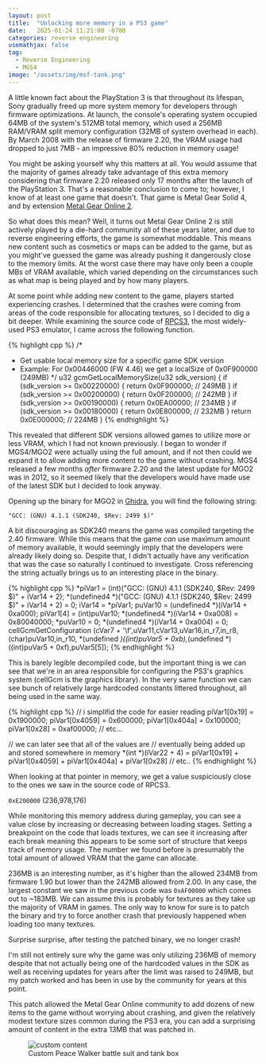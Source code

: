 ```yaml
---
layout: post
title:  "Unlocking more memory in a PS3 game"
date:   2025-01-24 11:21:00 -0700
categories: reverse engineering
usemathjax: false
tag:
  - Reverse Engineering
  - MGS4
image: "/assets/img/msf-tank.png"
---
```


A little known fact about the PlayStation 3 is that throughout its lifespan, Sony gradually freed up more system memory for developers through firmware optimizations. At launch, the console's operating system occupied 64MB of the system's 512MB total memory, which used a 256MB RAM/VRAM split memory configuration (32MB of system overhead in each). By March 2008 with the release of firmware 2.20, the VRAM usage had dropped to just 7MB - an impressive 80% reduction in memory usage!

You might be asking yourself why this matters at all. You would assume that the majority of games already take advantage of this extra memory considering that firmware 2.20 released only 17 months after the launch of the PlayStation 3. That's a reasonable conclusion to come to; however, I know of at least one game that doesn't. That game is Metal Gear Solid 4, and by extension [Metal Gear Online 2](https://en.wikipedia.org/wiki/Metal_Gear_Online).

So what does this mean? Well, it turns out Metal Gear Online 2 is still actively played by a die-hard community all of these years later, and due to reverse engineering efforts, the game is somewhat moddable. This means new content such as cosmetics or maps can be added to the game, but as you might've guessed the game was already pushing it dangerously close to the memory limits. At the worst case there may have only been a couple MBs of VRAM available, which varied depending on the circumstances such as what map is being played and by how many players.

At some point while adding new content to the game, players started experiencing crashes. I determined that the crashes were coming from areas of the code responsible for allocating textures, so I decided to dig a bit deeper. While examining the source code of [RPCS3](https://rpcs3.net/), the most widely-used PS3 emulator, I came across the following function.

{% highlight cpp %}
/*
 * Get usable local memory size for a specific game SDK version
 * Example: For 0x00446000 (FW 4.46) we get a localSize of 0x0F900000 (249MB)
 */
u32 gcmGetLocalMemorySize(u32 sdk_version)
{
    if (sdk_version >= 0x00220000)
    {
        return 0x0F900000; // 249MB
    }
    if (sdk_version >= 0x00200000)
    {
        return 0x0F200000; // 242MB
    }
    if (sdk_version >= 0x00190000)
    {
        return 0x0EA00000; // 234MB
    }
    if (sdk_version >= 0x00180000)
    {
        return 0x0E800000; // 232MB
    }
    return 0x0E000000; // 224MB
}
{% endhighlight %}

This revealed that different SDK versions allowed games to utilize more or less VRAM, which I had not known previously. I began to wonder if MGS4/MGO2 were actually using the full amount, and if not then could we expand it to allow adding more content to the game without crashing. MGS4 released a few months *after* firmware 2.20 and the latest update for MGO2 was in 2012, so it seemed likely that the developers would have made use of the latest SDK but I decided to look anyway.

Opening up the binary for MGO2 in [Ghidra](https://ghidra-sre.org/), you will find the following string:

`"GCC: (GNU) 4.1.1 (SDK240, $Rev: 2499 $)"`

A bit discouraging as SDK240 means the game was compiled targeting the 2.40 firmware. While this means that the game *can* use maximum amount of memory available, it would seemingly imply that the developers were already likely doing so. Despite that, I didn't actually have any verification that was the case so naturally I continued to investigate. Cross referencing the string actually brings us to an interesting place in the binary.

{% highlight cpp %}
*piVar1 = (int)("GCC: (GNU) 4.1.1 (SDK240, $Rev: 2499 $)" + iVar14 + 2);
*(undefined4 *)("GCC: (GNU) 4.1.1 (SDK240, $Rev: 2499 $)" + iVar14 + 2) = 0;
iVar14 = *piVar1;
puVar10 = (undefined4 *)(iVar14 + 0xa000);
piVar1[4] = (int)puVar10;
*(undefined4 *)(iVar14 + 0xa008) = 0x80040000;
*puVar10 = 0;
*(undefined4 *)(iVar14 + 0xa004) = 0;
cellGcmGetConfiguration
          (cVar7 + '\f',uVar11,cVar13,uVar16,in_r7,in_r8,(char)puVar10,in_r10,
            *(undefined *)((int)puVar5 + 0xb),*(undefined *)((int)puVar5 + 0xf),puVar5[5]);
{% endhighlight %}

This is barely legible decompiled code, but the important thing is we can see that we're in an area responsible for configuring the PS3's graphics system (cellGcm is the graphics library). In the very same function we can see bunch of relatively large hardcoded constants littered throughout, all being used in the same way.

{% highlight cpp %}
// i simplifid the code for easier reading
piVar1[0x19] = 0x1900000;
piVar1[0x4059] = 0x600000;
piVar1[0x404a] = 0x100000;
piVar1[0x28] = 0xaf00000;
// etc...

// we can later see that all of the values are 
// eventually being added up and stored somewhere in memory
*(int *)(iVar22 + 4) = piVar1[0x19] + piVar1[0x4059] + piVar1[0x404a] + piVar1[0x28] // etc..
{% endhighlight %}

When looking at that pointer in memory, we get a value suspiciously close to the ones we saw in the source code of RPCS3.

`0xE200000` (236,978,176)

While monitoring this memory address during gameplay, you can see a value close by increasing or decreasing between loading stages. Setting a breakpoint on the code that loads textures, we can see it increasing after each break meaning this appears to be some sort of structure that keeps track of memory usage. The number we found before is presumably the total amount of allowed VRAM that the game can allocate. 

236MB is an interesting number, as it's higher than the allowed 234MB from firmware 1.90 but lower than the 242MB allowed from 2.00. In any case, the largest constant we saw in the previous code was `0xAF00000` which comes out to ~183MB. We can assume this is probably for textures as they take up the majority of VRAM in games. The only way to know for sure is to patch the binary and try to force another crash that previously happened when loading too many textures.

Surprise surprise, after testing the patched binary, we no longer crash!

I'm still not entirely sure why the game was only utilizing 236MB of memory despite that not actually being one of the hardcoded values in the SDK as well as receiving updates for years after the limit was raised to 249MB, but my patch worked and has been in use by the community for years at this point.

This patch allowed the Metal Gear Online community to add dozens of new items to the game without worrying about crashing, and given the relatively modest texture sizes common during the PS3 era, you can add a surprising amount of content in the extra 13MB that was patched in.

<figure>
<img src="/assets/img/msf-tank.png" alt="custom content">
<figcaption>Custom Peace Walker battle suit and tank box</figcaption>
</figure>
